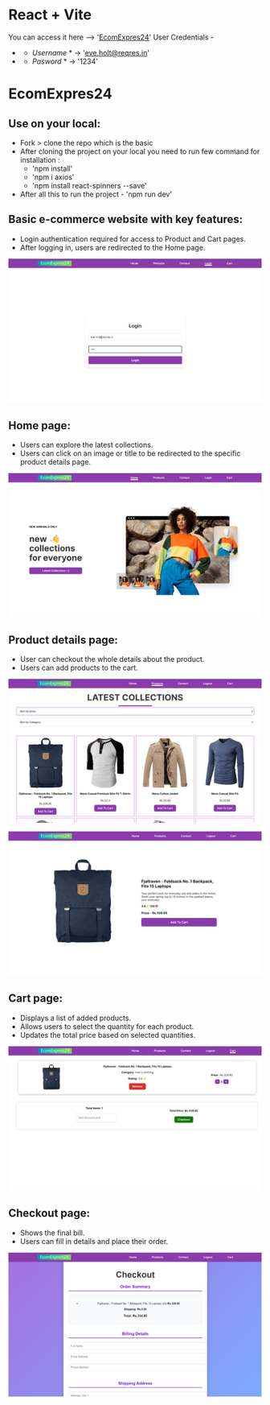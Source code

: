 # React + Vite

You can access it here --> '[EcomExpres24](https://e-com-express24.netlify.app/)'
User Credentials - 
- * *Username* * -> 'eve.holt@reqres.in'
- * *Pasword* * -> '1234'

# EcomExpres24

## Use on your local:
- Fork > clone the repo which is the basic
- After cloning the project on your local you need to run few command for installation :
    - 'npm install'
    - 'npm i axios'
    - 'npm install react-spinners --save'
- After all this to run the project - 'npm run dev' 

## Basic e-commerce website with key features:
- Login authentication required for access to Product and Cart pages.
- After logging in, users are redirected to the Home page.

![im2](./static/ScreenShots/img2.png)

## Home page:
- Users can explore the latest collections.
- Users can click on an image or title to be redirected to the specific product details page.

![im1](./static/ScreenShots/img1.png)

## Product details page:
- User can checkout the whole details about the product.
- Users can add products to the cart.

![im3](./static/ScreenShots/img3.png)

![im4](./static/ScreenShots/img4.png)


## Cart page:
- Displays a list of added products.
- Allows users to select the quantity for each product.
- Updates the total price based on selected quantities.

![im5](./static/ScreenShots/img5.png)


## Checkout page:
- Shows the final bill.
- Users can fill in details and place their order.

![im6](./static/ScreenShots/img6.png)

